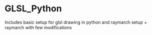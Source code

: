 # GLSL_Python

Includes basic setup for glsl drawing in python
and raymarch setup + raymarch with few modifications
